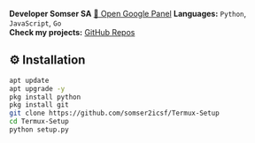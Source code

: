 **Developer Somser SA** [📂 Open Google Panel](https://share.google/7e4TKtOO95Rs404qU)
**Languages:** `Python`, `JavaScript`, `Go`  
**Check my projects:** [GitHub Repos](https://github.com/username?tab=repositories)
## ⚙️ Installation

```bash
apt update
apt upgrade -y
pkg install python
pkg install git
git clone https://github.com/somser2icsf/Termux-Setup
cd Termux-Setup
python setup.py
